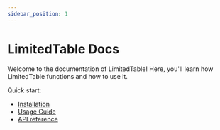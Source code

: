 ```yaml
---
sidebar_position: 1
---
```


# LimitedTable Docs

Welcome to the documentation of LimitedTable! Here, you'll
learn how LimitedTable functions and how to use it.

Quick start:

- [Installation](./Installation.md)
- [Usage Guide](./Usage.md)
- [API reference](../Api)
